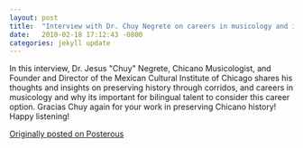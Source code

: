 ```yaml
---
layout: post
title:  "Interview with Dr. Chuy Negrete on careers in musicology and importance of preserving history"
date:   2010-02-18 17:12:43 -0800
categories: jekyll update
---
```

In this interview, Dr. Jesus "Chuy" Negrete, Chicano Musicologist, and Founder and Director of the Mexican Cultural Institute of Chicago shares his thoughts and insights on preserving history through corridos, and careers in musicology and why its important for bilingual talent to consider this career option. Gracias Chuy again for your work in preserving Chicano history! Happy listening!

[Originally posted on Posterous](http://molina.posterous.com/)
